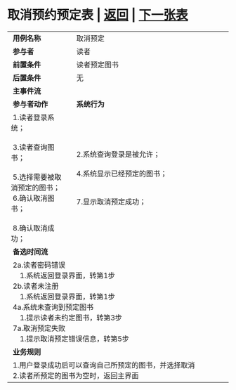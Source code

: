 # 取消预约预定表 | [返回](../README.md) | [下一张表](./usercase3.md)
<table>
    <tr>
        <td width="150"> <b>&nbsp;用例名称</b></td>
        <td colspan="2" width="600">&nbsp;取消预定</td>
    </tr>
    <tr>
        <td width="150"> <b>&nbsp;参与者</b></td>
        <td colspan="2" width="600">&nbsp;读者</td>
    </tr>
    <tr>
        <td width="150"> <b>&nbsp;前置条件</b></td>
        <td colspan="2" width="600">&nbsp;读者预定图书</td>
    </tr>
    <tr>
        <td width="150"> <b>&nbsp;后置条件</b></td>
        <td colspan="2" width="600">&nbsp;无</td>
    </tr>
    <tr>
        <td colspan="3" width="200"> <b>&nbsp;主事件流</b></td>
    </tr>
    <tr>
        <td colspan="2" width="180"> <b>&nbsp;参与者动作</b></td>
        <td width="410"> <b>&nbsp;系统行为</b></td>
    </tr>
    <tr>
        <td colspan="2" width="180">
            <span>&nbsp;1.读者登录系统；</span>
            <br>
            <span>&nbsp;</span>
            <br>
            <span>&nbsp;3.读者查询图书；</span>
            <br>
            <span>&nbsp;</span>
            <br>
            <span>&nbsp;5.选择需要被取消预定的图书；</span>
            <br>
            <span>&nbsp;6.确认取消图书；</span>
            <br>
            <span>&nbsp;</span>
            <br>
            <span>&nbsp;8.确认取消成功；</span>
        </td>
        <td width="410">
            <span>&nbsp;</span>
            <br>
            <span>&nbsp;2.系统查询登录是被允许；</span>
            <br>
            <span>&nbsp;</span>
            <br>
            <span>&nbsp;4.系统显示已经预定的图书；</span>
            <br>
            <span>&nbsp;</span>
            <br>
            <span>&nbsp;</span>
            <br>
            <span>&nbsp;7.显示取消预定成功；</span>
            <br>
            <span>&nbsp;</span>
        </td>
    </tr>
    <tr>
        <td colspan="3" width="200"> <b>&nbsp;备选时间流</b></td>
    </tr>
    <tr>
        <td colspan="3" width="200">
            <span>&nbsp;2a.读者密码错误</span>
            <br>
            <span>&nbsp;&emsp;1.系统返回登录界面，转第1步</span>
            <br>
            <span>&nbsp;2b.读者未注册</span>
            <br>
            <span>&nbsp;&emsp;1.系统返回登录界面，转第1步</span>
            <br>
            <span>&nbsp;4a.系统未查询到预定图书</span>
            <br>
            <span>&nbsp;&emsp;1.提示读者未约定图书，转第3步</span>
            <br>
            <span>&nbsp;7a.取消预定失败</span>
            <br>
            <span>&nbsp;&emsp;1.提示取消预定错误信息，转第5步</span>
        </td>
    </tr>
    <tr>
        <td colspan="3" width="200"> <b>&nbsp;业务规则</b></td>
    </tr>
    <tr>
        <td colspan="3" width="200">
            <span>&nbsp;1.用户登录成功后可以查询自己所预定的图书，并选择取消</span>
            <br>
            <span>&nbsp;2.读者所预定的图书为空时，返回主界面</span>
        </td>
    </tr>
</table>
